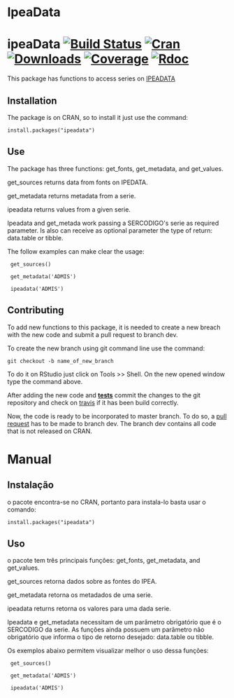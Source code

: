 # IpeaData

# ipeaData  [![Build Status](https://travis-ci.org/ipea/ipeaData.svg?branch=master)](https://travis-ci.org/ipea/ipeaData) [![Cran](https://www.r-pkg.org/badges/version/ipeaData)](https://www.r-pkg.org/badges/version/ipeaData) [![Downloads](https://cranlogs.r-pkg.org/badges/grand-total/ipeaData)](https://cranlogs.r-pkg.org/badges/grand-total/ipeaData) [![Coverage](https://img.shields.io/codecov/c/github/ipea/ipeaData/master.svg)](https://img.shields.io/codecov/c/github/ipea/ipeaData/master.svg) [![Rdoc](http://www.rdocumentation.org/badges/version/ipeaData)](http://www.rdocumentation.org/packages/ipeaData)

This package has functions to access series on [IPEADATA](http://www.ipeadata.gov.br/)

## Installation

The package is on CRAN, so to install it just use the command:

```{r eval=FALSE}
install.packages("ipeadata") 
````

## Use

The package has three functions: get_fonts, get_metadata, and get_values.

get_sources returns data from fonts on IPEDATA.

get_metadata returns metadata from a serie.

ipeadata returns values from a given serie.

Ipeadata and get_metada work passing a  SERCODIGO's serie as required parameter. Is also
can receive as optional parameter the type of return: data.table or tibble.

The follow examples can make clear the usage:

```{r eval=FALSE}
 get_sources()
````

```{r eval=FALSE}
 get_metadata('ADMIS')
````

```{r eval=FALSE}
 ipeadata('ADMIS')
````


## Contributing 

To add new functions to this package, it is needed to create a new breach with the new code and submit a 
pull request to branch dev. 

To create the new branch using git command line use the command:

```{r eval=FALSE}
git checkout -b name_of_new_branch
````

To do it on RStudio just click on Tools >> Shell. On the new opened window type the command above. 

After adding the new code and [**tests**](http://r-pkgs.had.co.nz/tests.html#test-tests) commit the changes to the git repository and check on [travis](https://travis-ci.org/ipea/utilsIPEA) 
if it has been build correctly. 

Now, the code is ready to be incorporated to master branch. To do so, a [pull request](https://help.github.com/articles/about-pull-requests/) has to be made to branch dev. The branch dev contains all code that is not released on CRAN.


# Manual
## Instalação

o pacote encontra-se no CRAN, portanto para instala-lo basta usar o comando: 

```{r eval=FALSE}
install.packages("ipeadata") 
````

## Uso

o pacote tem três principais funções: get_fonts, get_metadata, and get_values.

get_sources retorna dados sobre as fontes do IPEA.

get_metadata retorna os metadados de uma serie.

ipeadata returns retorna os valores para uma dada serie.

Ipeadata e get_metadata necessitam de um parâmetro obrigatório que é o SERCODIGO da 
serie. As funções ainda possuem um parâmetro não obrigatório que informa o tipo
de retorno desejado: data.table ou tibble. 

Os exemplos abaixo permitem visualizar melhor o uso dessa funções:

```{r eval=FALSE}
 get_sources()
````

```{r eval=FALSE}
 get_metadata('ADMIS')
````

```{r eval=FALSE}
 ipeadata('ADMIS')
````

